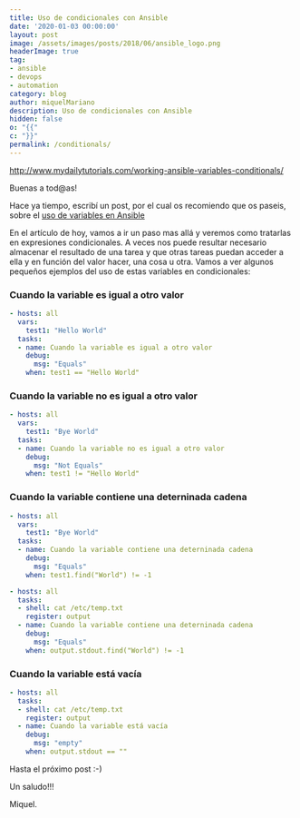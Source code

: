 ```yaml
---
title: Uso de condicionales con Ansible
date: '2020-01-03 00:00:00'
layout: post
image: /assets/images/posts/2018/06/ansible_logo.png
headerImage: true
tag:
- ansible
- devops
- automation
category: blog
author: miquelMariano
description: Uso de condicionales con Ansible
hidden: false
o: "{{"
c: "}}"
permalink: /conditionals/
---
```

http://www.mydailytutorials.com/working-ansible-variables-conditionals/


Buenas a tod@as!

Hace ya tiempo, escribí un post, por el cual os recomiendo que os paseis, sobre el [uso de variables en Ansible](https://miquelmariano.github.io//2018/01/ansible-vars/)

En el artículo de hoy, vamos a ir un paso mas allá y veremos como tratarlas en expresiones condicionales. A veces nos puede resultar necesario almacenar el resultado de una tarea y que otras tareas puedan acceder a ella y en función del valor hacer, una cosa u otra. Vamos a ver algunos pequeños ejemplos del uso de estas variables en condicionales:

### Cuando la variable es igual a otro valor

```yaml
- hosts: all
  vars:
    test1: "Hello World"
  tasks:
  - name: Cuando la variable es igual a otro valor
    debug:
      msg: "Equals"
    when: test1 == "Hello World"
```

### Cuando la variable no es igual a otro valor

```yaml
- hosts: all
  vars:
    test1: "Bye World"
  tasks:
  - name: Cuando la variable no es igual a otro valor
    debug:
      msg: "Not Equals"
    when: test1 != "Hello World"
```

### Cuando la variable contiene una deterninada cadena

```yaml
- hosts: all
  vars:
    test1: "Bye World"
  tasks:
  - name: Cuando la variable contiene una deterninada cadena
    debug:
      msg: "Equals"
    when: test1.find("World") != -1
```

```yaml
- hosts: all
  tasks:
  - shell: cat /etc/temp.txt
    register: output
  - name: Cuando la variable contiene una deterninada cadena
    debug:
      msg: "Equals"
    when: output.stdout.find("World") != -1
```

### Cuando la variable está vacía

```yaml
- hosts: all
  tasks:
  - shell: cat /etc/temp.txt
    register: output
  - name: Cuando la variable está vacía
    debug:
      msg: "empty"
    when: output.stdout == ""
```






Hasta el próximo post :-)

Un saludo!!!


Miquel.